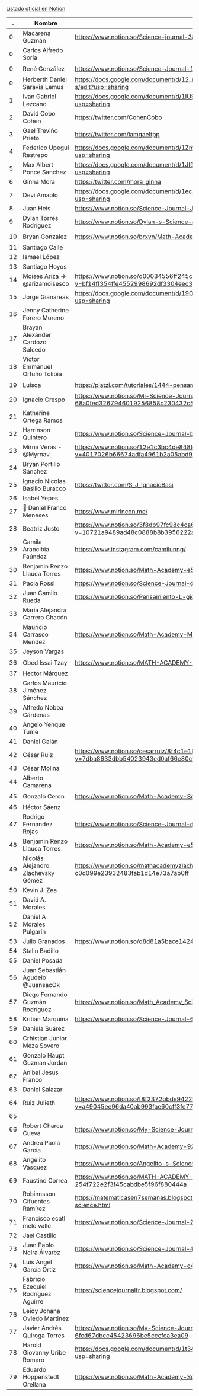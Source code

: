 [Listado oficial en Notion](https://www.notion.so/Math-Academy-Repository-21c5d159de0c4a358209f236f32dec71)

. | Nombre | Enlace | Observación |
--- | --- | --- |  --- | 
0 | Macarena Guzmán |	https://www.notion.so/Science-journal-38968022dcd94b6490d070ce0336c2f0 | Sin acceso |
0 | Carlos Alfredo Soria	| | |
0 | René González	|	https://www.notion.so/Science-Journal-1587bc3fe7e041c0a45406f336b72ade | ☑️ |
0 | Herberth Daniel Saravia Lemus	|	https://docs.google.com/document/d/12_nWBeOqEWdDFpCgmanWJ_CVY29eXm4U89Oobir6i-s/edit?usp=sharing | |
1	|	Ivan Gabriel Lezcano	|	https://docs.google.com/document/d/1IUS2eTJlm0xMKEHjGGAq3-3TV82CJwTIoWr9Z1a8iWw/edit?usp=sharing	|	☑️	|
2	|	David Cobo Cohen	|	https://twitter.com/CohenCobo	|		|
3	|	Gael Treviño Prieto	|	https://twitter.com/iamgaeltpp	|		|
4	|	Federico Upegui Restrepo	|	https://docs.google.com/document/d/1ZmUQFN5StZfB0RnAKNawqAhcFwz-yLiteQq7Noq7gXU/edit?usp=sharing	|	solo diploma	|
5	|	Max Albert Ponce Sanchez	|	https://docs.google.com/document/d/1JI9yBFrGql5BGYZh5IyWiFOOnDB1eOLrPlWs0zprnec/edit?usp=sharing	|		|
6	|	Ginna Mora 	|	https://twitter.com/mora_ginna	|		|
7	|	Devi Amaolo	|	https://docs.google.com/document/d/1ec1CODQ92SkqJVH98RIqrzpSKnZhqWhQnznQmTjho40/edit?usp=sharing	|	☑️	|
8	|	Juan Heis	|	https://www.notion.so/Science-Journal-Juan-1b568b6f0ff94a499ffd131e8cb38d6f	|	sin acceso	|
9	|	Dylan Torres Rodríguez	|	https://www.notion.so/Dylan-s-Science-Journal-05857feec2df4efd91a173bdc7696fbe	|	☑️		|
10	|	Bryan Gonzalez	|	https://www.notion.so/brxvn/Math-Academy-180544e70c4e4eacbc697d816887ae5e	|	☑️	|
11	|	Santiago Calle	|		|		|
12	|	Ismael López	|		|		|
13	|	Santiago Hoyos	|		|		|
14	|	Moises Ariza → @arizamoisesco	|	https://www.notion.so/d00034556ff245c685264e4480132d32?v=bf14ff354ffe4552998692df3304eec3	|		|
15	|	Jorge Gianareas	|	https://docs.google.com/document/d/19OJTZCzcczfQlSmzGB4G8cZnm2KduEdxmDKP9H2wiV4/edit?usp=sharing	|	☑️	|
16	|	Jenny Catherine Forero Moreno 	|		|		|
17	|	Brayan Alexander Cardozo Salcedo	|		|		|
18	|	Victor Emmanuel Ortuño Tolibia 	|		|		|
19	|	Luisca	|	https://platzi.com/tutoriales/1444-pensamiento-logico/7873-science-journal-de-luisca/	|	☑️	|
20	|	Ignacio Crespo	|	https://www.notion.so/Mi-Science-Journal-Ignacio-Crespo-68a0fed3267946019256858c230432c5	|	sin acceso	|
21	|	Katherine Ortega Ramos	|		|		|
22	|	Harrinson Quintero	|	https://www.notion.so/Science-Journal-by-Harrinson-Q-d39e7dfb8cb24e4e869b66ec91eab047	|	☑️	|
23	|	Mirna Veras - @Myrnav	|	https://www.notion.so/12e1c3bc4de848989e88ae361a5c3fa2?v=4017026b66674adfa4961b2a05abd992	|	☑️	|
24	|	Bryan Portillo Sánchez	|		|		|
25	|	Ignacio Nicolas Basilio Buracco	|	https://twitter.com/S_J_IgnacioBasi	|	☑️	|
26	|	Isabel Yepes	|		|		|
27	|	🙈 Daniel Franco Meneses	|	https://www.mirincon.me/	|	☑️	|
28	|	Beatriz Justo	|	https://www.notion.so/3f8db97fc98c4ca68551ca3e49d8dc14?v=10721a9489ad48c0888b8b3956222a2a	|	solo diploma	|
29	|	Camila Arancibia Faúndez	|	https://www.instagram.com/camilupng/	|		|
30	|	Benjamin Renzo Llauca Torres	|	https://www.notion.so/Math-Academy-e57c5ab05c574c6994826db34bda624f	|	☑️	|
31	|	Paola Rossi	|	https://www.notion.so/Science-Journal-d8382c69a40d44cdbca7f45b8f683801	|	sin acceso	|
32	|	Juan Camilo Rueda	|	https://www.notion.so/Pensamiento-L-gico-58aa6456637d4152bb082fef036c6fc8	|	☑️	|
33	|	María Alejandra Carrero Chacón	|		|		|
34	|	Mauricio Carrasco Mendez	|	https://www.notion.so/Math-Academy-MC-f6c284965b1743fca62ac23c0d23d7d8	|	sin acceso	|
35	|	Jeyson Vargas	|		|		|
36	|	Obed Issai Tzay	|	https://www.notion.so/MATH-ACADEMY-Obed-Tzay-413bb9107c9740bca58b14da83814588	|	☑️	|
37	|	Hector Márquez 	|		|		|
38	|	Carlos Mauricio Jiménez Sánchez	|		|		|
39	|	Alfredo Noboa Cárdenas	|		|		|
40	|	Angelo Yenque Tume	|		|		|
41	|	Daniel Galán	|		|		|
42	|	César Ruiz	|	https://www.notion.so/cesarruiz/8f4c1e19987540da8e9f333ded88c132?v=7dba8633dbb54023943ed0af66e80cf2	|	☑️	|
43	|	César Molina	|		|		|
44	|	Alberto Camarena	|		|		|
45	|	Gonzalo Ceron	|	https://www.notion.so/Math-Academy-Science-journal-cb1dddbcbd324374ad82f920ae30aa17	|	☑️	|
46	|	Héctor Sáenz	|		|		|
47	|	Rodrigo Fernandez Rojas	|	https://www.notion.so/Science-Journal-de-RodrigoFR-c53a00913d374a32a066be67eca3ed49	|	☑️	|
48	|	Benjamin Renzo Llauca Torres	|	https://www.notion.so/Math-Academy-e57c5ab05c574c6994826db34bda624f	|	☑️	|
49	|	Nicolás Alejandro Zlachevsky Gómez	|	https://www.notion.so/mathacademyzlachevsky/Match-Academy-c0d099e23932483fab1d14e73a7ab0ff	|	☑️	|
50	|	Kevin J. Zea	|		|		|
51	|	David A. Morales	|		|		|
52	|	Daniel A Morales Pulgarín	|		|		|
53	|	Julio Granados	|	https://www.notion.so/d8d81a5bace14240bdcb26de438a47e6	|	sin acceso	|
54	|	Stalin Badillo 	|		|		|
55	|	Daniel Posada	|		|		|
56	|	Juan Sebastián Agudelo @JuansacOk	|		|		|
57	|	Diego Fernando Guzmán Rodríguez	|	https://www.notion.so/Math_Academy_Science_Journal-48ec8eeeceba48e18432f69ccf1f957a	|	☑️	|
58	|	Kritian Marquina	|	https://www.notion.so/Science-Journal-6148209a2c2147c9ad6941ee0963dbcb	|	sin acceso	|
59	|	Daniela Suárez	|		|		|
60	|	Crhistian Junior Meza Sovero	|		|		|
61	|	Gonzalo Haupt Guzman Jordan	|		|		|
62	|	Anibal Jesus Franco	|		|		|
63	|	Daniel Salazar	|		|		|
64	|	Ruiz Julieth 	|	https://www.notion.so/f8f2372bbde94229921a6c6673479b2b?v=a49045ee96da40ab993fae60cff3fe77	|	☑️	|
65	|	 	|		|		|
66	|	Robert Charca Cueva	|	https://www.notion.so/My-Science-Journal-925b728b3d584484adda0441756cd667	|	☑️	|
67	|	Andrea Paola García	|	https://www.notion.so/Math-Academy-922616d466f14a18b0784d3f3718416b	|		|
68	|	Angelito Vásquez	|	https://www.notion.so/Angelito-s-Science-Journal-2752d138120d411aaf46cb69815d568a	|	☑️		|
69	|	Faustino Correa	|	https://www.notion.so/MATH-ACADEMY-PLATZI-FAUSTINO-CORREA-254f722e2f3f45cabdbe5f96f880444a	|	☑️		|
70	|	Robinnsson Cifuentes Ramírez	|	https://matematicasen7semanas.blogspot.com/2020/11/reto-matematicas-en-7-semanas-science.html	|	☑️ color de texto	|
71	|	Francisco ecatl melo valle	|	https://www.notion.so/Science-Journal-2a94a36b56404e42a38c273ee92f9a63	|		|
72	|	Jael Castillo	|		|		|
73	|	Juan Pablo Neira Álvarez	|	https://www.notion.so/Science-Journal-4b6b8163c2214b3a8adce337ee082587	|	☑️	|
74	|	Luis Angel García Ortíz	|	https://www.notion.so/Math-Academy-c43bf7da78c04931a830e30cfbb14b02	|		|
75	|	Fabricio Ezequiel Rodríguez Aguirre	|	https://sciencejournalfr.blogspot.com/	|	☑️	|
76	|	Leidy Johana Oviedo Martinez	|		|		|
77	|	Javier Andrés Quiroga Torres	|	https://www.notion.so/My-Science-Journal-Math-Academy-6fcd67dbcc45423696be5cccfca3ea09|	Sin acceso	|
78	|	Harold Giovanny Uribe Romero	|	https://docs.google.com/document/d/1t34uC9DMoZCkpCwZKXn2heiG8xw3yMSIlkCh72kOM60/edit?usp=sharing | |
79	|	Eduardo Hoppenstedt Orellana	|	https://www.notion.so/Math-Academy-Science-Journal-cb1d21d544f64da5aff1df2310565bfb | ☑️ |
